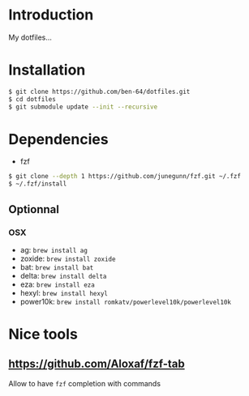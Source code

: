 # Introduction

My dotfiles...

# Installation

```bash
$ git clone https://github.com/ben-64/dotfiles.git
$ cd dotfiles
$ git submodule update --init --recursive
```

# Dependencies

- fzf

```bash
$ git clone --depth 1 https://github.com/junegunn/fzf.git ~/.fzf
$ ~/.fzf/install
```

## Optionnal

### OSX

- ag: `brew install ag`
- zoxide: `brew install zoxide`
- bat: `brew install bat`
- delta: `brew install delta`
- eza: `brew install eza`
- hexyl: `brew install hexyl`
- power10k: `brew install romkatv/powerlevel10k/powerlevel10k`

# Nice tools

## https://github.com/Aloxaf/fzf-tab

Allow to have `fzf` completion with commands
